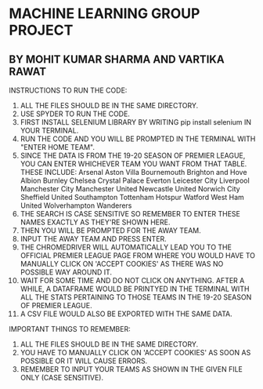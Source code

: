 # MACHINE LEARNING GROUP PROJECT 
## BY MOHIT KUMAR SHARMA AND VARTIKA RAWAT 
 


INSTRUCTIONS TO RUN THE CODE:
1. ALL THE FILES SHOULD BE IN THE SAME DIRECTORY. 
2. USE SPYDER TO RUN THE CODE. 
3. FIRST INSTALL SELENIUM LIBRARY BY WRITING pip install selenium IN YOUR TERMINAL. 
4. RUN THE CODE AND YOU WILL BE PROMPTED IN THE TERMINAL WITH "ENTER HOME TEAM".
5. SINCE THE DATA IS FROM THE 19-20 SEASON OF PREMIER LEAGUE, YOU CAN ENTER WHICHEVER TEAM YOU WANT FROM THAT TABLE. 
THESE INCLUDE:
	Arsenal
	Aston Villa
	Bournemouth
	Brighton and Hove Albion
	Burnley
	Chelsea
	Crystal Palace
	Everton
	Leicester City
	Liverpool
	Manchester City
	Manchester United
	Newcastle United
	Norwich City
	Sheffield United
	Southampton
	Tottenham Hotspur
	Watford 
	West Ham United
	Wolverhampton Wanderers
6. THE SEARCH IS CASE SENSITIVE SO REMEMBER TO ENTER THESE NAMES EXACTLY AS THEY'RE SHOWN HERE. 
7. THEN YOU WILL BE PROMPTED FOR THE AWAY TEAM.
8. INPUT THE AWAY TEAM AND PRESS ENTER. 
9. THE CHROMEDRIVER WILL AUTOMATICALLY LEAD YOU TO THE OFFICIAL PREMIER LEAGUE PAGE FROM WHERE YOU WOULD HAVE TO MANUALLY CLICK ON 'ACCEPT COOKIES' AS THERE WAS NO POSSIBLE WAY AROUND IT.
10. WAIT FOR SOME TIME AND DO NOT CLICK ON ANYTHING. AFTER A WHILE, A DATAFRAME WOULD BE PRINTYED IN THE TERMINAL WITH ALL THE STATS PERTAINING TO THOSE TEAMS IN THE 19-20 SEASON OF PREMIER LEAGUE.
11. A CSV FILE WOULD ALSO BE EXPORTED WITH THE SAME DATA.


IMPORTANT THINGS TO REMEMBER:
1. ALL THE FILES SHOULD BE IN THE SAME DIRECTORY. 
2. YOU HAVE TO MANUALLY CLICK ON 'ACCEPT COOKIES' AS SOON AS POSSIBLE OR IT WILL CAUSE ERRORS. 
3. REMEMBER TO INPUT YOUR TEAMS AS SHOWN IN THE GIVEN FILE ONLY (CASE SENSITIVE).